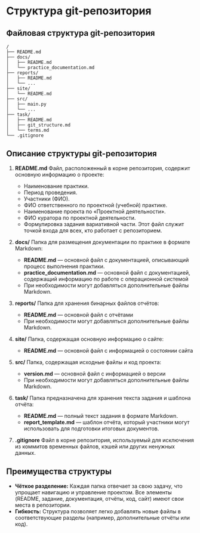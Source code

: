 # Структура git-репозитория

## Файловая структура git-репозитория

```plaintext
/
├── README.md
├── docs/
│   ├── README.md
│   └── practice_documentation.md
├── reports/
│   ├── README.md
│   └── ...
├── site/
│   └── README.md
├── src/
│   ├── main.py
│   └── ...
├── task/
│   ├── README.md
│   ├── git_structure.md
│   └── terms.md
└── .gitignore
```

## Описание структуры git-репозитория

1. **README.md**
   Файл, расположенный в корне репозитория, содержит основную информацию о проекте:
   - Наименование практики.
   - Период проведения.
   - Участники (ФИО).
   - ФИО ответственного по проектной (учебной) практике.
   - Наименование проекта по «Проектной деятельности».
   - ФИО куратора по проектной деятельности.
   - Формулировка задания вариативной части.
   Этот файл служит точкой входа для всех, кто работает с репозиторием.

2. **docs/**
   Папка для размещения документации по практике в формате Markdown:
   - **README.md** — основной файл с документацией, описывающий процесс выполнения практики.
   - **practice_documentation.md** — основной файл с документацией, содержащий информацию по работе с операционной системой
   - При необходимости могут добавляться дополнительные файлы Markdown.

3. **reports/**
   Папка для хранения бинарных файлов отчётов:
   - **README.md** — основной файл с отчётами
   - При необходимости могут добавляться дополнительные файлы Markdown.

4. **site/**
   Папка, содержащая основную информацию о сайте:
   - **README.md** — основной файл с информацией о состоянии сайта

5. **src/**
   Папка, содержащая исходные файлы и код проекта:
   - **version.md** — основной файл с информацией о версии
   - При необходимости могут добавляться дополнительные файлы Markdown.

6. **task/**
   Папка предназначена для хранения текста задания и шаблона отчёта:
   - **README.md** — полный текст задания в формате Markdown.
   - **report_template.md** — шаблон отчёта, который участники могут использовать для подготовки итоговых документов.

7. **.gitignore**
   Файл в корне репозитория, используемый для исключения из коммитов временных файлов, кэшей или других ненужных данных.

## Преимущества структуры

- **Чёткое разделение:** Каждая папка отвечает за свою задачу, что упрощает навигацию и управление проектом. Все элементы (README, задание, документация, отчёты, код, сайт) имеют свои места в репозитории.
- **Гибкость:** Структура позволяет легко добавлять новые файлы в соответствующие разделы (например, дополнительные отчёты или код).
